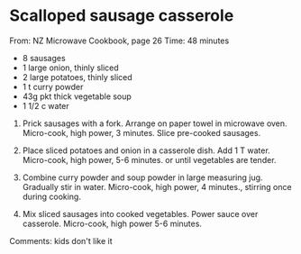 # Scalloped sausage casserole
From: NZ Microwave Cookbook, page 26
Time: 48 minutes

* 8 sausages
* 1 large onion, thinly sliced
* 2 large potatoes, thinly sliced
* 1 t curry powder
* 43g pkt thick vegetable soup
* 1 1/2 c water

1.  Prick sausages with a fork.  Arrange on paper towel in microwave oven.  Micro-cook, high power, 3 minutes.  Slice pre-cooked sausages.

2.  Place sliced potatoes and onion in a casserole dish.  Add 1 T water.  Micro-cook, high power, 5-6 minutes. or until vegetables are tender.

3.  Combine curry powder and soup powder in large measuring jug.  Gradually stir in water.  Micro-cook, high power, 4 minutes., stirring once during cooking.

4.  Mix sliced sausages into cooked vegetables.  Power sauce over casserole.  Micro-cook, high power 5-6 minutes.

Comments: kids don't like it

